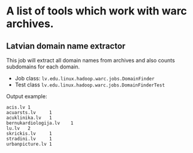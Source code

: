 # A list of tools which work with warc archives.


## Latvian domain name extractor
This job will extract all domain names from archives and also counts subdomains for each domain.

* Job class: `lv.edu.linux.hadoop.warc.jobs.DomainFinder`
* Test class `lv.edu.linux.hadoop.warc.jobs.DomainFinderTest`

Output example:
```
acis.lv 1
acuarsts.lv     1
acuklinika.lv   1
bernukardiologija.lv    1
lu.lv   2
skrickis.lv     1
stradini.lv     1
urbanpicture.lv 1
```

